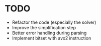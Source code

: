 # TODO

- Refactor the code (especially the solver)
- Improve the simplification step
- Better error handling during parsing
- Implement bitset with avx2 instruction
